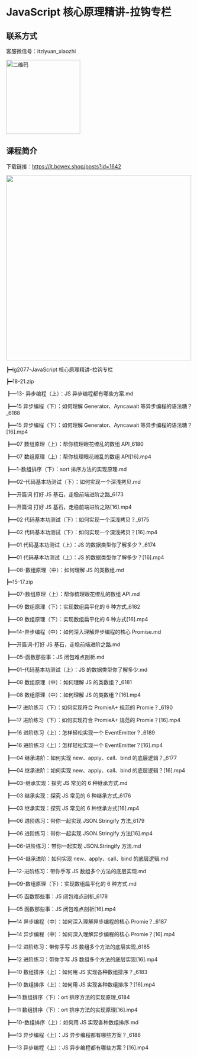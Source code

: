 # JavaScript 核心原理精讲-拉钩专栏

## 联系方式

客服微信号：itziyuan_xiaozhi

<img src="https://ziyuanyun.oss-cn-guangzhou.aliyuncs.com/common/20240614073449/666b82192834a.jpg" width="200" height="200" alt="二维码">

## 课程简介

下载链接：https://it.bcwex.shop/posts?id=1642

<img src="https://ziyuanyun.oss-cn-guangzhou.aliyuncs.com/yun/20240515183457/66448fd1d26eb.jpg" width="500" alt="">

  ┣━lg2077-JavaScript 核心原理精讲-拉钩专栏

 ┣━18-21.zip

 ┣━13- 异步编程（上）：JS 异步编程都有哪些方案.md

 ┣━15 异步编程（下）：如何理解 Generator、Ayncawait 等异步编程的语法糖？_6188

 ┣━15 异步编程（下）：如何理解 Generator、Ayncawait 等异步编程的语法糖？[16].mp4

 ┣━07 数组原理（上）：帮你梳理眼花缭乱的数组 API_6180

 ┣━07 数组原理（上）：帮你梳理眼花缭乱的数组 API[16].mp4

 ┣━1-数组排序（下）：sort 排序方法的实现原理.md

 ┣━02-代码基本功测试（下）：如何实现一个深浅拷贝.md

 ┣━开篇词 打好 JS 基石，走稳前端进阶之路_6173

 ┣━开篇词 打好 JS 基石，走稳前端进阶之路[16].mp4

 ┣━02 代码基本功测试（下）：如何实现一个深浅拷贝？_6175

 ┣━02 代码基本功测试（下）：如何实现一个深浅拷贝？[16].mp4

 ┣━01 代码基本功测试（上）：JS 的数据类型你了解多少？_6174

 ┣━01 代码基本功测试（上）：JS 的数据类型你了解多少？[16].mp4

 ┣━08-数组原理（中）：如何理解 JS 的类数组.md

 ┣━15-17.zip

 ┣━07-数组原理（上）：帮你梳理眼花缭乱的数组 API.md

 ┣━09 数组原理（下）：实现数组扁平化的 6 种方式_6182

 ┣━09 数组原理（下）：实现数组扁平化的 6 种方式[16].mp4

 ┣━14-异步编程（中）：如何深入理解异步编程的核心 Promise.md

 ┣━开篇词-打好 JS 基石，走稳前端进阶之路.md

 ┣━05-函数那些事：JS 闭包难点剖析.md

 ┣━01-代码基本功测试（上）：JS 的数据类型你了解多少.md

 ┣━08 数组原理（中）：如何理解 JS 的类数组？_6181

 ┣━08 数组原理（中）：如何理解 JS 的类数组？[16].mp4

 ┣━17 进阶练习（下）：如何实现符合 PromieA+ 规范的 Promie？_6190

 ┣━17 进阶练习（下）：如何实现符合 PromieA+ 规范的 Promie？[16].mp4

 ┣━16 进阶练习（上）：怎样轻松实现一个 EventEmitter？_6189

 ┣━16 进阶练习（上）：怎样轻松实现一个 EventEmitter？[16].mp4

 ┣━04 继承进阶：如何实现 new、apply、call、bind 的底层逻辑？_6177

 ┣━04 继承进阶：如何实现 new、apply、call、bind 的底层逻辑？[16].mp4

 ┣━03-继承实现：探究 JS 常见的 6 种继承方式.md

 ┣━03 继承实现：探究 JS 常见的 6 种继承方式_6176

 ┣━03 继承实现：探究 JS 常见的 6 种继承方式[16].mp4

 ┣━06 进阶练习：带你一起实现 JSON.Stringify 方法_6179

 ┣━06 进阶练习：带你一起实现 JSON.Stringify 方法[16].mp4

 ┣━06-进阶练习：带你一起实现 JSON.Stringify 方法.md

 ┣━04-继承进阶：如何实现 new、apply、call、bind 的底层逻辑.md

 ┣━12-进阶练习：带你手写 JS 数组多个方法的底层实现.md

 ┣━09-数组原理（下）：实现数组扁平化的 6 种方式.md

 ┣━05 函数那些事：JS 闭包难点剖析_6178

 ┣━05 函数那些事：JS 闭包难点剖析[16].mp4

 ┣━14 异步编程（中）：如何深入理解异步编程的核心 Promie？_6187

 ┣━14 异步编程（中）：如何深入理解异步编程的核心 Promie？[16].mp4

 ┣━12 进阶练习：带你手写 JS 数组多个方法的底层实现_6185

 ┣━12 进阶练习：带你手写 JS 数组多个方法的底层实现[16].mp4

 ┣━10 数组排序（上）：如何用 JS 实现各种数组排序？_6183

 ┣━10 数组排序（上）：如何用 JS 实现各种数组排序？[16].mp4

 ┣━11 数组排序（下）：ort 排序方法的实现原理_6184

 ┣━11 数组排序（下）：ort 排序方法的实现原理[16].mp4

 ┣━10-数组排序（上）：如何用 JS 实现各种数组排序.md

 ┣━13 异步编程（上）：JS 异步编程都有哪些方案？_6186

 ┣━13 异步编程（上）：JS 异步编程都有哪些方案？[16].mp4

  